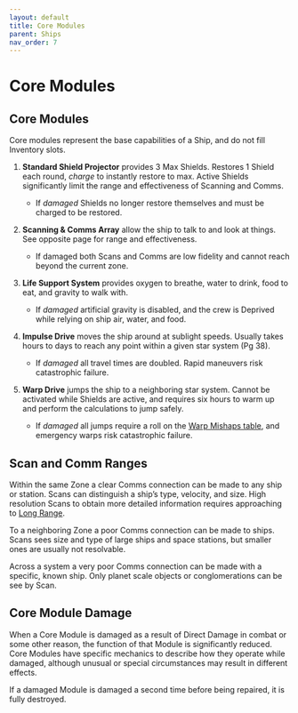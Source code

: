 ```yaml
---
layout: default
title: Core Modules
parent: Ships
nav_order: 7
---
```


# Core Modules


## Core Modules

Core modules represent the base capabilities of a Ship, and do not fill Inventory slots.

1.	**Standard Shield Projector** provides 3 Max Shields. Restores 1 Shield each round, *charge* to instantly restore to max. Active Shields significantly limit the range and effectiveness of Scanning and Comms.
 	- If *damaged* Shields no longer restore themselves and must be charged to be restored.

2.	**Scanning & Comms Array** allow the ship to talk to and look at things. See opposite page for range and effectiveness.
	- If damaged both Scans and Comms are low fidelity and cannot reach beyond the current zone.

3.	**Life Support System** provides oxygen to breathe, water to drink, food to eat, and gravity to walk with.
	- If *damaged* artificial gravity is disabled, and the crew is Deprived while relying on ship air, water, and food.

4.	**Impulse Drive** moves the ship around at sublight speeds. Usually takes hours to days to reach any point within a given star system (Pg 38).
	- If *damaged* all travel times are doubled. Rapid maneuvers risk catastrophic failure.

5.	**Warp Drive** jumps the ship to a neighboring star system. Cannot be activated while Shields are active, and requires six hours to warm up and perform the calculations to jump safely.
	- If *damaged* all jumps require a roll on the [Warp Mishaps table](/SpaceShips/WarpTravel.html#warp-mishaps), and emergency warps risk catastrophic failure.

## Scan and Comm Ranges

Within the same Zone a clear Comms connection can be made to any ship or station. Scans can distinguish a ship’s type, velocity, and size. High resolution Scans to obtain more detailed information requires approaching to [Long Range](/SpaceShips/ShipCombat.html#range).

To a neighboring Zone a poor Comms connection can be made to ships. Scans sees size and type of large ships and space stations, but smaller ones are usually not resolvable.

Across a system a very poor Comms connection can be made with a specific, known ship. Only planet scale objects or conglomerations can be see by Scan.

## Core Module Damage

When a Core Module is damaged as a result of Direct Damage in combat or some other reason, the function of that Module is significantly reduced. Core Modules have specific mechanics to describe how they operate while damaged, although unusual or special circumstances may result in different effects. 

If a damaged Module is damaged a second time before being repaired, it is fully destroyed.
